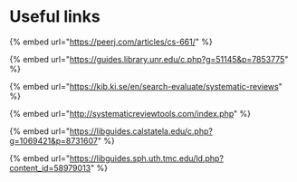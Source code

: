 # Useful links

{% embed url="https://peerj.com/articles/cs-661/" %}

{% embed url="https://guides.library.unr.edu/c.php?g=51145&p=7853775" %}

{% embed url="https://kib.ki.se/en/search-evaluate/systematic-reviews" %}

{% embed url="http://systematicreviewtools.com/index.php" %}

{% embed url="https://libguides.calstatela.edu/c.php?g=1069421&p=8731607" %}

{% embed url="https://libguides.sph.uth.tmc.edu/ld.php?content_id=58979013" %}
